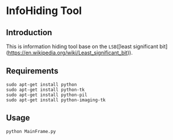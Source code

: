 InfoHiding Tool
==============
Introduction
------------
This is information hiding tool base on the `LSB`([least significant bit] (https://en.wikipedia.org/wiki/Least_significant_bit)).

Requirements
------------
```
sudo apt-get install python
sudo apt-get install python-tk
sudo apt-get install python-pil
sudo apt-get install python-imaging-tk
```
Usage
-----
```
python MainFrame.py
```
